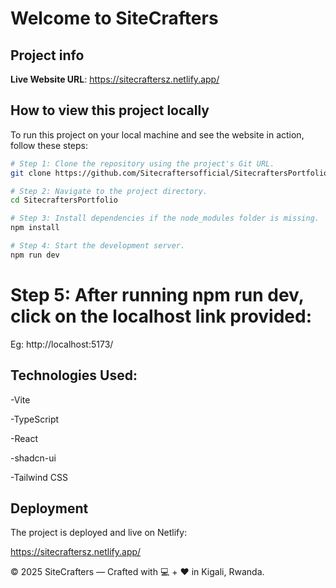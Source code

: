 # Welcome to SiteCrafters

## Project info

**Live Website URL**: https://sitecraftersz.netlify.app/

## How to view this project locally

To run this project on your local machine and see the website in action, follow these steps:

```sh
# Step 1: Clone the repository using the project's Git URL.
git clone https://github.com/Sitecraftersofficial/SitecraftersPortfolio.git

# Step 2: Navigate to the project directory.
cd SitecraftersPortfolio

# Step 3: Install dependencies if the node_modules folder is missing.
npm install

# Step 4: Start the development server.
npm run dev
````
# Step 5: After running npm run dev, click on the localhost link provided:
Eg: http://localhost:5173/

## **Technologies Used:**

-Vite

-TypeScript

-React

-shadcn-ui

-Tailwind CSS

## **Deployment**
The project is deployed and live on Netlify:

https://sitecraftersz.netlify.app/

© 2025 SiteCrafters — Crafted with 💻 + ❤️ in Kigali, Rwanda.
